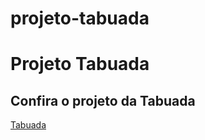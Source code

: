 # projeto-tabuada
 <h1>Projeto Tabuada</h1>
 <h2>Confira o projeto da Tabuada</h2>
 <a href="https://renansilsan.github.io/projeto-tabuada/">Tabuada</a>
